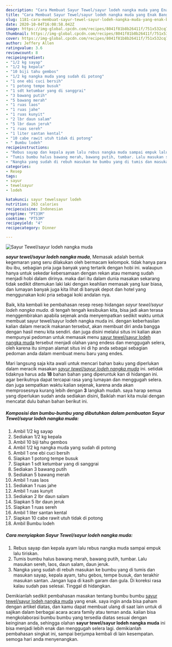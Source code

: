 ```yaml
---
description: "Cara Membuat Sayur Tewel/sayur lodeh nangka muda yang Enak Banget"
title: "Cara Membuat Sayur Tewel/sayur lodeh nangka muda yang Enak Banget"
slug: 1181-cara-membuat-sayur-tewel-sayur-lodeh-nangka-muda-yang-enak-banget
date: 2020-10-04T16:08:58.042Z
image: https://img-global.cpcdn.com/recipes/8041f81b8b26411f/751x532cq70/sayur-tewelsayur-lodeh-nangka-muda-foto-resep-utama.jpg
thumbnail: https://img-global.cpcdn.com/recipes/8041f81b8b26411f/751x532cq70/sayur-tewelsayur-lodeh-nangka-muda-foto-resep-utama.jpg
cover: https://img-global.cpcdn.com/recipes/8041f81b8b26411f/751x532cq70/sayur-tewelsayur-lodeh-nangka-muda-foto-resep-utama.jpg
author: Jeffery Allen
ratingvalue: 3.6
reviewcount: 8
recipeingredient:
- "1/2 kg sayap"
- "1/2 kg kepala"
- "10 biji tahu gembos"
- "1/2 kg nangka muda yang sudah di potong"
- "1 one ebi cuci bersih"
- "1 potong tempe busuk"
- "1 sdt ketumbar yang di sanggrai"
- "3 bawang putih"
- "5 bawang merah"
- "1 ruas laos"
- "1 ruas jahe"
- "1 ruas kunyit"
- "2 lbr daun salam"
- "5 lbr daun jeruk"
- "1 ruas sereh"
- "1 liter santan kental"
- "10 cabe rawit utuh tidak di potong"
- " Bumbu lodeh"
recipeinstructions:
- "Rebus sayap dan kepala ayam lalu rebus nangka muda sampai empuk lalu tiriskan."
- "Tumis bumbu halus bawang merah, bawang putih, tumbar. Lalu masukan sereh, laos, daun salam, daun jeruk."
- "Nangka yang sudah di rebuh masukan ke bumbu yang di tumis dan masukan sayap, kepala ayam, tahu gebos, tempe busuk, dan terakhir masukan santan. Jangan lupa di kasih garam dan gula. Di koreksi rasa kalau sudah pas selesai. Tinggal di hidangkan."
categories:
- Resep
tags:
- sayur
- tewelsayur
- lodeh

katakunci: sayur tewelsayur lodeh 
nutrition: 263 calories
recipecuisine: Indonesian
preptime: "PT33M"
cooktime: "PT53M"
recipeyield: "4"
recipecategory: Dinner

---
```



![Sayur Tewel/sayur lodeh nangka muda](https://img-global.cpcdn.com/recipes/8041f81b8b26411f/751x532cq70/sayur-tewelsayur-lodeh-nangka-muda-foto-resep-utama.jpg)

<b><i>sayur tewel/sayur lodeh nangka muda</i></b>, Memasak adalah bentuk kegemaran yang seru dilakukan oleh bermacam kelompok. tidak hanya para ibu ibu, sebagian pria juga banyak yang tertarik dengan hobi ini. walaupun hanya untuk sekedar kebersamaan dengan rekan atau memang sudah menjadi hobi dalam dirinya. maka dari itu dalam dunia masakan sekarang tidak sedikit ditemukan laki laki dengan keahlian memasak yang luar biasa, dan lumayan banyak juga kita lihat di banyak depot dan hotel yang menggunakan koki pria sebagai koki andalan nya.

Baik, kita kembali ke pembahasan resep resep hidangan <i>sayur tewel/sayur lodeh nangka muda</i>. di tengah tengah kesibukan kita, bisa jadi akan terasa menggembirakan apabila sejenak anda menyempatkan sedikit waktu untuk membuat sayur tewel/sayur lodeh nangka muda ini. dengan keberhasilan kalian dalam meracik makanan tersebut, akan membuat diri anda bangga dengan hasil menu kita sendiri. dan juga disini melalui situs ini kalian akan mempunyai pedoman untuk memasak menu <u>sayur tewel/sayur lodeh nangka muda</u> tersebut menjadi olahan yang endess dan menggugah selera, oleh karena itu simpan alamat situs ini di hp anda sebagai sebagian pedoman anda dalam membuat menu baru yang endes.




Mari langsung saja kita awali untuk mencari bahan baku yang diperlukan dalam meracik masakan <u><i>sayur tewel/sayur lodeh nangka muda</i></u> ini. setidak tidaknya harus ada <b>18</b> bahan bahan yang diperuntuk kan di hidangan ini. agar berikutnya dapat tercapai rasa yang lumayan dan menggugah selera. dan juga sempatkan waktu kalian sejenak, karena anda akan memprosesnya kurang lebih dengan <b>3</b> langkah mudah. saya harap semua yang diperlukan sudah anda sediakan disini, Baiklah mari kita mulai dengan mencatat dulu bahan bahan berikut ini.

<!--inarticleads1-->

##### Komposisi dan bumbu-bumbu yang dibutuhkan dalam pembuatan Sayur Tewel/sayur lodeh nangka muda:

1. Ambil 1/2 kg sayap
1. Sediakan 1/2 kg kepala
1. Ambil 10 biji tahu gembos
1. Ambil 1/2 kg nangka muda yang sudah di potong
1. Ambil 1 one ebi cuci bersih
1. Siapkan 1 potong tempe busuk
1. Siapkan 1 sdt ketumbar yang di sanggrai
1. Sediakan 3 bawang putih
1. Sediakan 5 bawang merah
1. Ambil 1 ruas laos
1. Sediakan 1 ruas jahe
1. Ambil 1 ruas kunyit
1. Sediakan 2 lbr daun salam
1. Siapkan 5 lbr daun jeruk
1. Siapkan 1 ruas sereh
1. Ambil 1 liter santan kental
1. Siapkan 10 cabe rawit utuh tidak di potong
1. Ambil  Bumbu lodeh




<!--inarticleads2-->

##### Cara menyiapkan Sayur Tewel/sayur lodeh nangka muda:

1. Rebus sayap dan kepala ayam lalu rebus nangka muda sampai empuk lalu tiriskan.
1. Tumis bumbu halus bawang merah, bawang putih, tumbar. Lalu masukan sereh, laos, daun salam, daun jeruk.
1. Nangka yang sudah di rebuh masukan ke bumbu yang di tumis dan masukan sayap, kepala ayam, tahu gebos, tempe busuk, dan terakhir masukan santan. Jangan lupa di kasih garam dan gula. Di koreksi rasa kalau sudah pas selesai. Tinggal di hidangkan.




Demikianlah sedikit pembahasan masakan tentang bumbu bumbu <u>sayur tewel/sayur lodeh nangka muda</u> yang enak. saya ingin anda bisa paham dengan artikel diatas, dan kamu dapat membuat ulang di saat lain untuk di sajikan dalam berbagai acara acara family atau teman anda. kalian bisa mengkolaborasi bumbu bumbu yang tersedia diatas sesuai dengan keinginan anda, sehingga olahan <b>sayur tewel/sayur lodeh nangka muda</b> ini bisa menjadi lebih enak dan menggugah selera lagi. demikianlah pembahasan singkat ini, sampai berjumpa kembali di lain kesempatan. semoga hari anda menyenangkan.
